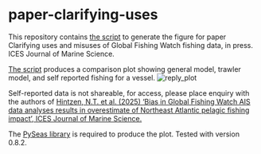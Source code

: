 # paper-clarifying-uses
This repository contains [the script](reply_plot.py) to generate the figure for paper Clarifying uses and misuses of Global Fishing Watch fishing data, in press. ICES Journal of Marine Science.

[The script](reply_plot.py) produces a comparison plot showing general model, trawler model, and self reported fishing for a vessel.
![reply_plot](https://github.com/user-attachments/assets/5c086d35-019f-4ee9-a6ef-c4ddd89a4a75)

Self-reported data is not shareable, for access, please place enquiry with the authors of [Hintzen, N.T. et al. (2025) ‘Bias in Global Fishing Watch AIS data analyses results in overestimate of Northeast Atlantic pelagic fishing impact’, ICES Journal of Marine Science.](https://doi.org/10.1093/icesjms/fsaf033)  

The [PySeas library](https://github.com/GlobalFishingWatch/pyseas/) is required to produce the plot. Tested with version 0.8.2.


